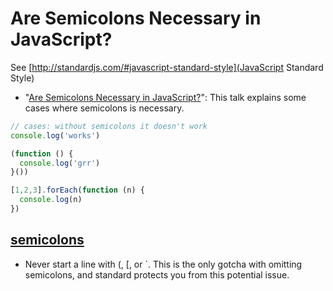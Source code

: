 # Are Semicolons Necessary in JavaScript?

See [http://standardjs.com/#javascript-standard-style](JavaScript Standard Style)
- "[Are Semicolons Necessary in JavaScript?](https://www.youtube.com/watch?v=gsfbh17Ax9I)": This talk explains some cases where semicolons is necessary.

```js
// cases: without semicolons it doesn't work
console.log('works')

(function () {
  console.log('grr')
}())

[1,2,3].forEach(function (n) {
  console.log(n)
})
```

## [semicolons](http://standardjs.com/rules.html#semicolons)
- Never start a line with (, [, or `. This is the only gotcha with omitting semicolons, and standard protects you from this potential issue.

